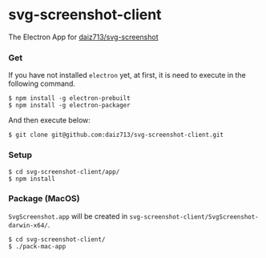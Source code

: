 # svg-screenshot-client
The Electron App for [daiz713/svg-screenshot](https://github.com/daiz713/svg-screenshot)

### Get
If you have not installed `electron` yet, at first, it is need to execute in the following command.
```
$ npm install -g electron-prebuilt
$ npm install -g electron-packager
```

And then execute below:
```
$ git clone git@github.com:daiz713/svg-screenshot-client.git
```

### Setup
```
$ cd svg-screenshot-client/app/
$ npm install
```

### Package (MacOS)
`SvgScreenshot.app` will be created in `svg-screenshot-client/SvgScreenshot-darwin-x64/`.
```
$ cd svg-screenshot-client/
$ ./pack-mac-app
```
